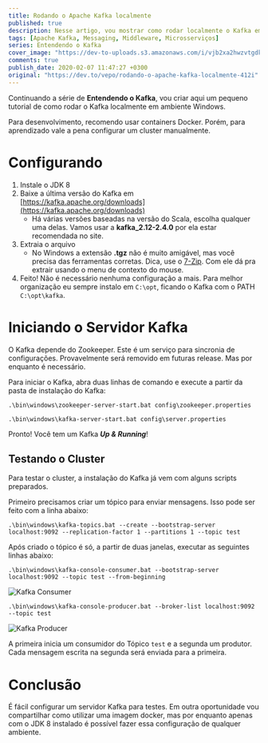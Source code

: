 ```yaml
---
title: Rodando o Apache Kafka localmente
published: true
description: Nesse artigo, vou mostrar como rodar localmente o Kafka em uma Máquina Windows.
tags: [Apache Kafka, Messaging, Middleware, Microsserviços]
series: Entendendo o Kafka
cover_image: "https://dev-to-uploads.s3.amazonaws.com/i/vjb2xa2hwzvtgdks1x9v.png"
comments: true
publish_date: 2020-02-07 11:47:27 +0300
original: "https://dev.to/vepo/rodando-o-apache-kafka-localmente-412i"
---
```


Continuando a série de **Entendendo o Kafka**, vou criar aqui um pequeno tutorial de como rodar o Kafka localmente em ambiente Windows. 

Para desenvolvimento, recomendo usar containers Docker. Porém, para aprendizado vale a pena configurar um cluster manualmente.

# Configurando

1. Instale o JDK 8
2. Baixe a última versão do Kafka em [https://kafka.apache.org/downloads](https://kafka.apache.org/downloads)
   * Há várias versões baseadas na versão do Scala, escolha qualquer uma delas. Vamos usar a **kafka_2.12-2.4.0** por ela estar recomendada no site.
3. Extraia o arquivo
   * No Windows a extensão **.tgz** não é muito amigável, mas você precisa das ferramentas corretas. Dica, use o [7-Zip](https://www.7-zip.org/). Com ele dá pra extrair usando o menu de contexto do mouse. 
4. Feito! Não é necessário nenhuma configuração a mais. Para melhor organização eu sempre instalo em `C:\opt`, ficando o Kafka com o PATH `C:\opt\kafka`.


# Iniciando o Servidor Kafka

O Kafka depende do Zookeeper. Este é um serviço para sincronia de configurações. Provavelmente será removido em futuras release. Mas por enquanto é necessário.

Para iniciar o Kafka, abra duas linhas de comando e execute a partir da pasta de instalação do Kafka:

```
.\bin\windows\zookeeper-server-start.bat config\zookeeper.properties
```

```
.\bin\windows\kafka-server-start.bat config\server.properties
```

Pronto! Você tem um Kafka **_Up & Running_**!

## Testando o Cluster

Para testar o cluster, a instalação do Kafka já vem com alguns scripts preparados. 

Primeiro precisamos criar um tópico para enviar mensagens. Isso pode ser feito com a linha abaixo:

```
.\bin\windows\kafka-topics.bat --create --bootstrap-server localhost:9092 --replication-factor 1 --partitions 1 --topic test
```

Após criado o tópico é só, a partir de duas janelas, executar as seguintes linhas abaixo:

```
.\bin\windows\kafka-console-consumer.bat --bootstrap-server localhost:9092 --topic test --from-beginning
```

![Kafka Consumer](https://dev-to-uploads.s3.amazonaws.com/i/x6zzoik8zb1a66ytivow.png)

```
.\bin\windows\kafka-console-producer.bat --broker-list localhost:9092 --topic test
```

![Kafka Producer](https://dev-to-uploads.s3.amazonaws.com/i/3plxrkla0kra0g7ga46p.png)

A primeira inicia um consumidor do Tópico `test` e a segunda um produtor. Cada mensagem escrita na segunda será enviada para a primeira.


# Conclusão

É fácil configurar um servidor Kafka para testes. Em outra oportunidade vou compartilhar como utilizar uma imagem docker, mas por enquanto apenas com o JDK 8 instalado é possível fazer essa configuração de qualquer ambiente.
